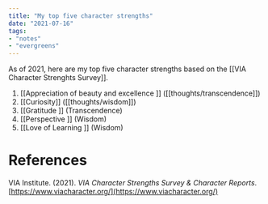 ```yaml
---
title: "My top five character strengths"
date: "2021-07-16"
tags:
- "notes"
- "evergreens"
---
```


As of 2021, here are my top five character strengths based on the [[VIA Character Strenghts Survey]].

1. [[Appreciation of beauty and excellence ]] ([[thoughts/transcendence]])
2. [[Curiosity]] ([[thoughts/wisdom]])
3. [[Gratitude ]] (Transcendence)
4. [[Perspective ]] (Wisdom)
5. [[Love of Learning ]] (Wisdom)

# References

VIA Institute. (2021). *VIA Character Strengths Survey & Character Reports*. [https://www.viacharacter.org/](https://www.viacharacter.org/)

